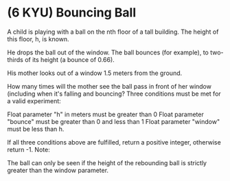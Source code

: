 # (6 KYU) Bouncing Ball

A child is playing with a ball on the nth floor of a tall building. The height of this floor, h, is known.

He drops the ball out of the window. The ball bounces (for example), to two-thirds of its height (a bounce of 0.66).

His mother looks out of a window 1.5 meters from the ground.

How many times will the mother see the ball pass in front of her window (including when it's falling and bouncing? Three conditions must be met for a valid experiment:

Float parameter "h" in meters must be greater than 0
Float parameter "bounce" must be greater than 0 and less than 1
Float parameter "window" must be less than h.

If all three conditions above are fulfilled, return a positive integer, otherwise return -1. Note:

The ball can only be seen if the height of the rebounding ball is strictly greater than the window parameter.
